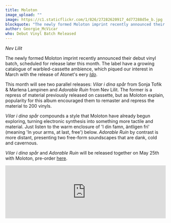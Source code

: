 ```yaml
---
title: Moloton
image_upload: ""
image: https://c1.staticflickr.com/1/826/27282620917_4d77288d5e_b.jpg
blockquote: "The newly formed Moloton imprint recently announced their debut vinyl batch, scheduled for release later this month. The label have a growing catalogue of warbled-cassette ambience, which piqued our interest in March with the release of Atonet's eery 'Ido'. This month will see two parallel releases: _Vilar i dina spår_ from Sonja Tofik & Marlena Lampinen and _Adorable Ruin_ from Nev Lilit. The former is a repress of material previously released on cassette, but as Moloton explain, popularity for this album encouraged them to remaster and repress the material to 200 vinyls. "
author: Georgie_McVicar
who: Debut Vinyl Batch Released
---
```

_Nev Lilit_

The newly formed Moloton imprint recently announced their debut vinyl batch, scheduled for release later this month. The label have a growing catalogue of warbled-cassette ambience, which piqued our interest in March with the release of Atonet's eery _[Ido](http://straylandings.co.uk/reviews/ido-atonet)_. 

This month will see two parallel releases: _Vilar i dina spår_ from Sonja Tofik & Marlena Lampinen and _Adorable Ruin_ from Nev Lilit. The former is a repress of material previously released on cassette, but as Moloton explain, popularity for this album encouraged them to remaster and repress the material to 200 vinyls. 

_Vilar i dina spår_ compounds a style that Moloton have already begun exploring, turning electronic synthesis into something more tactile and material. Just listen to the warm enclosure of 'I din famn, äntligen fri' (meaning 'In your arms, at last, free') below. _Adorable Ruin_ by contrast is more distant, presenting two free-form soundscapes that are dank, cold and cavernous. 

_Vilar i dina spår_ and _Adorable Ruin_ will be released together on May 25th with Moloton, pre-order [here](https://www.moloton.com/). 

<iframe width="100%" height="166" scrolling="no" frameborder="no" allow="autoplay" src="https://w.soundcloud.com/player/?url=https%3A//api.soundcloud.com/tracks/443818830&color=%23cc7c94&auto_play=false&hide_related=false&show_comments=true&show_user=true&show_reposts=false&show_teaser=true"></iframe>